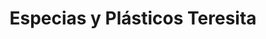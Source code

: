 ---
title: "Especias y Plásticos Teresita"
url: /culiacan-rosales/especias-y-plasticos-teresita/
shop: Allgemein
---